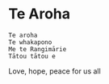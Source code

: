 # Te Aroha

```
Te aroha
Te whakapono
Me te Rangimārie
Tātou tātou e
```


Love, hope, peace for us all
